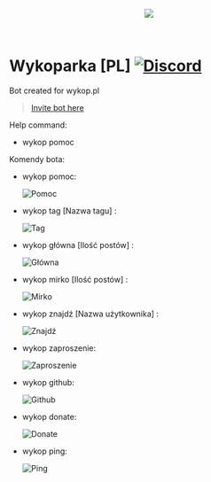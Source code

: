 <p align="center">
  <a href="https://www.wykop.pl/">
  <img src="https://www.wykop.pl/static/wykoppl/img/dev/logo_wykop_500.png" /></a>
</p>
</br>

# Wykoparka [PL] [![Discord](https://discordapp.com/api/guilds/367325058353594378/embed.png)]()

Bot created for wykop.pl
> [Invite bot here](https://discordapp.com/oauth2/authorize?client_id=459391891687997451&permissions=2080&scope=bot)

Help command:
- wykop pomoc


Komendy bota:

- wykop pomoc:

    ![Pomoc](https://i.imgur.com/6UWfoqX.png)
- wykop tag [Nazwa tagu] :

    ![Tag](https://i.imgur.com/UIq4d1J.png)
- wykop główna [Ilość postów] :

    ![Główna](https://i.imgur.com/peqz2tS.png)
- wykop mirko [Ilość postów] :
 
    ![Mirko](https://i.imgur.com/FNpVrDY.png)
- wykop znajdź [Nazwa użytkownika] :

    ![Znajdź](https://i.imgur.com/cEh9s6C.png)
- wykop zaproszenie:

    ![Zaproszenie](https://i.imgur.com/mb7hQml.png)

- wykop github:

    ![Github](https://i.imgur.com/q8cFq5x.png)
- wykop donate:

    ![Donate](https://i.imgur.com/aZWblE4.png)
- wykop ping:

    ![Ping](https://i.imgur.com/Vos4ALH.png)
